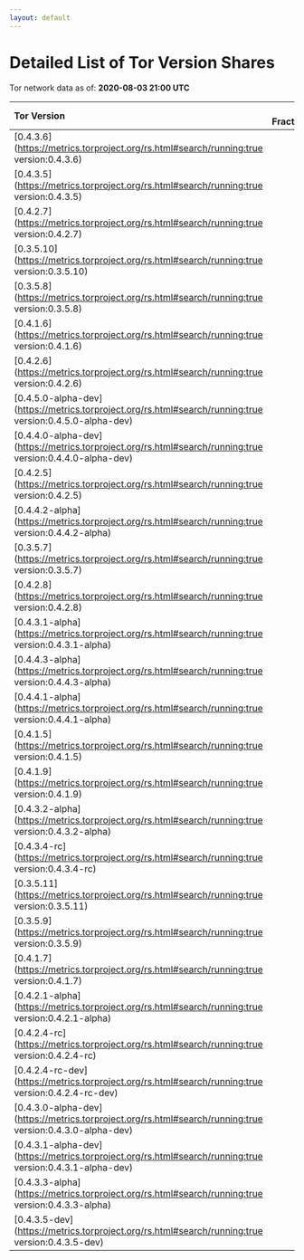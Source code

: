 ```yaml
---
layout: default
---
```



# Detailed List of Tor Version Shares

Tor network data as of: **2020-08-03 21:00 UTC**

| Tor Version                                                                                               |   CW Fraction(%) |   Exit(%) |   Guard(%) |   #Relays |
|:----------------------------------------------------------------------------------------------------------|-----------------:|----------:|-----------:|----------:|
| [0.4.3.6](https://metrics.torproject.org/rs.html#search/running:true version:0.4.3.6)                     |             37.9 |     60.4  |      29.27 |      2020 |
| [0.4.3.5](https://metrics.torproject.org/rs.html#search/running:true version:0.4.3.5)                     |             22.6 |      8.02 |      25.84 |      1832 |
| [0.4.2.7](https://metrics.torproject.org/rs.html#search/running:true version:0.4.2.7)                     |             17.6 |     24.62 |      15.51 |      1108 |
| [0.3.5.10](https://metrics.torproject.org/rs.html#search/running:true version:0.3.5.10)                   |              6.8 |      1.14 |       9.02 |       776 |
| [0.3.5.8](https://metrics.torproject.org/rs.html#search/running:true version:0.3.5.8)                     |              3.9 |      0.44 |       5.94 |       264 |
| [0.4.1.6](https://metrics.torproject.org/rs.html#search/running:true version:0.4.1.6)                     |              2.5 |      0.38 |       3.96 |       167 |
| [0.4.2.6](https://metrics.torproject.org/rs.html#search/running:true version:0.4.2.6)                     |              1.5 |      0.56 |       1.7  |       218 |
| [0.4.5.0-alpha-dev](https://metrics.torproject.org/rs.html#search/running:true version:0.4.5.0-alpha-dev) |              1.1 |      3.35 |       0.19 |        94 |
| [0.4.4.0-alpha-dev](https://metrics.torproject.org/rs.html#search/running:true version:0.4.4.0-alpha-dev) |              0.9 |      0.03 |       1.54 |        24 |
| [0.4.2.5](https://metrics.torproject.org/rs.html#search/running:true version:0.4.2.5)                     |              0.7 |      0.16 |       1.14 |        91 |
| [0.4.4.2-alpha](https://metrics.torproject.org/rs.html#search/running:true version:0.4.4.2-alpha)         |              0.7 |      0.16 |       1.08 |        44 |
| [0.3.5.7](https://metrics.torproject.org/rs.html#search/running:true version:0.3.5.7)                     |              0.6 |      0    |       1.15 |        27 |
| [0.4.2.8](https://metrics.torproject.org/rs.html#search/running:true version:0.4.2.8)                     |              0.5 |      0    |       0.75 |        21 |
| [0.4.3.1-alpha](https://metrics.torproject.org/rs.html#search/running:true version:0.4.3.1-alpha)         |              0.4 |      0    |       0.8  |         5 |
| [0.4.4.3-alpha](https://metrics.torproject.org/rs.html#search/running:true version:0.4.4.3-alpha)         |              0.4 |      0.32 |       0.5  |        34 |
| [0.4.4.1-alpha](https://metrics.torproject.org/rs.html#search/running:true version:0.4.4.1-alpha)         |              0.3 |      0.14 |       0.52 |        13 |
| [0.4.1.5](https://metrics.torproject.org/rs.html#search/running:true version:0.4.1.5)                     |              0.1 |      0    |       0.15 |        23 |
| [0.4.1.9](https://metrics.torproject.org/rs.html#search/running:true version:0.4.1.9)                     |              0.1 |      0.1  |       0.18 |        25 |
| [0.4.3.2-alpha](https://metrics.torproject.org/rs.html#search/running:true version:0.4.3.2-alpha)         |              0.1 |      0    |       0.25 |         6 |
| [0.4.3.4-rc](https://metrics.torproject.org/rs.html#search/running:true version:0.4.3.4-rc)               |              0.1 |      0    |       0.24 |         6 |
| [0.3.5.11](https://metrics.torproject.org/rs.html#search/running:true version:0.3.5.11)                   |              0   |      0    |       0    |         2 |
| [0.3.5.9](https://metrics.torproject.org/rs.html#search/running:true version:0.3.5.9)                     |              0   |      0    |       0.11 |         1 |
| [0.4.1.7](https://metrics.torproject.org/rs.html#search/running:true version:0.4.1.7)                     |              0   |      0.05 |       0.03 |         8 |
| [0.4.2.1-alpha](https://metrics.torproject.org/rs.html#search/running:true version:0.4.2.1-alpha)         |              0   |      0    |       0.02 |         1 |
| [0.4.2.4-rc](https://metrics.torproject.org/rs.html#search/running:true version:0.4.2.4-rc)               |              0   |      0.07 |       0.01 |         2 |
| [0.4.2.4-rc-dev](https://metrics.torproject.org/rs.html#search/running:true version:0.4.2.4-rc-dev)       |              0   |      0    |       0    |         1 |
| [0.4.3.0-alpha-dev](https://metrics.torproject.org/rs.html#search/running:true version:0.4.3.0-alpha-dev) |              0   |      0    |       0    |         2 |
| [0.4.3.1-alpha-dev](https://metrics.torproject.org/rs.html#search/running:true version:0.4.3.1-alpha-dev) |              0   |      0    |       0    |         1 |
| [0.4.3.3-alpha](https://metrics.torproject.org/rs.html#search/running:true version:0.4.3.3-alpha)         |              0   |      0    |       0    |         3 |
| [0.4.3.5-dev](https://metrics.torproject.org/rs.html#search/running:true version:0.4.3.5-dev)             |              0   |      0    |       0    |         1 |